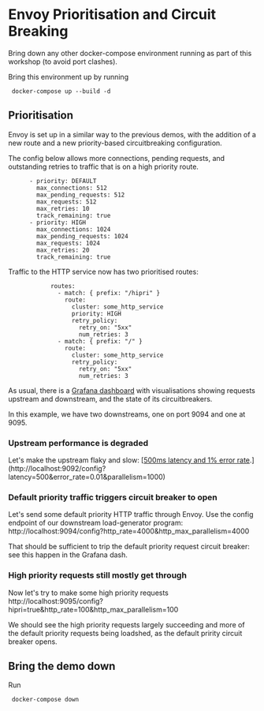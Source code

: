 # Envoy Prioritisation and Circuit Breaking

Bring down any other docker-compose environment running as part of this workshop (to avoid port clashes).

Bring this environment up by running 

```
 docker-compose up --build -d
```

## Prioritisation

Envoy is set up in a similar way to the previous demos, with the addition of a new route and a new priority-based
circuitbreaking configuration.

The config below allows more connections, pending requests, and outstanding retries to traffic that is 
on a high priority route.

```
      - priority: DEFAULT
        max_connections: 512
        max_pending_requests: 512
        max_requests: 512
        max_retries: 10
        track_remaining: true
      - priority: HIGH
        max_connections: 1024
        max_pending_requests: 1024
        max_requests: 1024
        max_retries: 20
        track_remaining: true
```

Traffic to the HTTP service now has two prioritised routes:

```
            routes:
              - match: { prefix: "/hipri" }
                route:  
                  cluster: some_http_service 
                  priority: HIGH
                  retry_policy:
                    retry_on: "5xx"
                    num_retries: 3
              - match: { prefix: "/" }
                route:  
                  cluster: some_http_service 
                  retry_policy:
                    retry_on: "5xx"
                    num_retries: 3
```



As usual, there is a [Grafana dashboard](http://localhost:3000/d/workshop/load-management-workshop?orgId=1&refresh=5s) with visualisations showing requests upstream and downstream, and the state of its circuitbreakers.

In this example, we have two downstreams, one on port 9094 and one at 9095.

### Upstream performance is degraded

Let's make the upstream flaky and slow: [[500ms latency and 1% error rate](http://localhost:9092/config?latency=500&error_rate=0.01&parallelism=1000).](http://localhost:9092/config?latency=500&error_rate=0.01&parallelism=1000)

### Default priority traffic triggers circuit breaker to open

Let's send some default priority HTTP traffic through Envoy.
Use the config endpoint of our downstream load-generator program: http://localhost:9094/config?http_rate=4000&http_max_parallelism=4000

That should be sufficient to trip the default priority request circuit breaker: see this happen in the Grafana dash.

### High priority requests still mostly get through

Now let's try to make some high priority requests http://localhost:9095/config?hipri=true&http_rate=100&http_max_parallelism=100

We should see the high priority requests largely succeeding and more of the default priority requests being loadshed, as the default pririty circuit breaker opens.

## Bring the demo down

Run 

```
 docker-compose down
```
